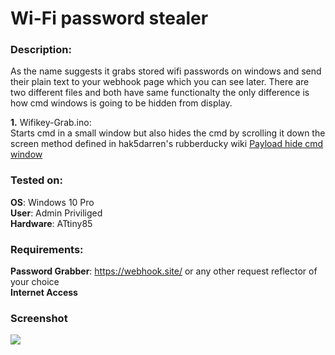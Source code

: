 # Wi-Fi password stealer

### Description:
As the name suggests it grabs stored wifi passwords on windows and send their plain text to your webhook page which you can see later. There are two different files and both have same functionalty the only difference is how cmd windows is going to be hidden from display.

**1.** Wifikey-Grab.ino:<br>
Starts cmd in a small window but also hides the cmd by scrolling it down the screen method defined in hak5darren's rubberducky wiki [Payload hide cmd window](https://github.com/hak5darren/USB-Rubber-Ducky/wiki/Payload---hide-cmd-window)

### Tested on:
**OS**: Windows 10 Pro<br>
**User**: Admin Priviliged<br>
**Hardware**: ATtiny85

### Requirements:
**Password Grabber**: https://webhook.site/ or any other request reflector of your choice<br>
**Internet Access**

### Screenshot
<kbd>
<img src="https://i.ibb.co/fkQv9tN/Untitled.png">
</kbd>
